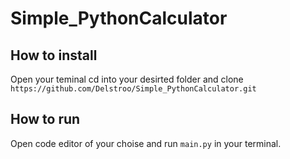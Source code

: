 # Simple_PythonCalculator

## How to install
Open your teminal cd into your desirted folder and clone `https://github.com/Delstroo/Simple_PythonCalculator.git`

## How to run
Open code editor of your choise and run `main.py` in your terminal.
